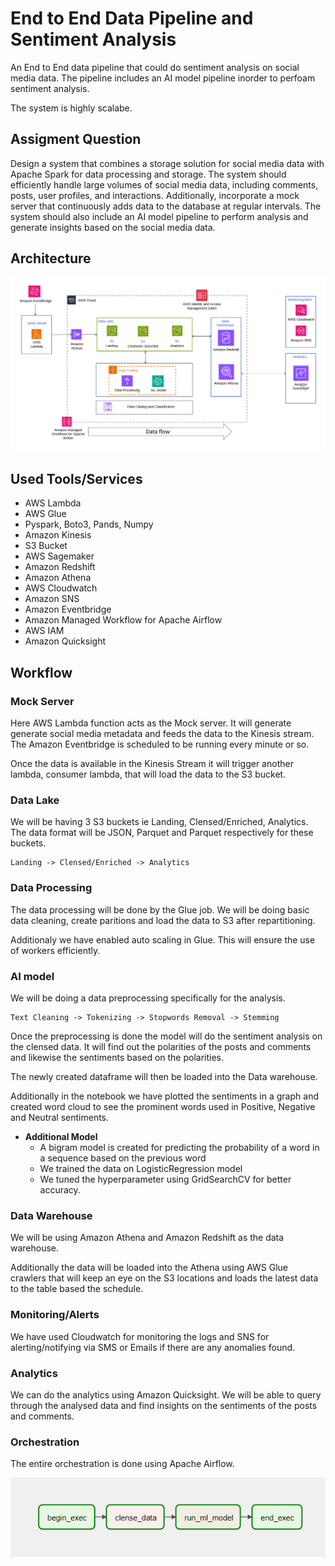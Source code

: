 # End to End Data Pipeline and Sentiment Analysis

An End to End data pipeline that could do sentiment analysis on social media data. The pipeline includes an AI model pipeline inorder to perfoam sentiment analysis. 

The system is highly scalabe. 

## Assigment Question

Design a system that combines a storage solution for social media data with Apache Spark
for data processing and storage. The system should efficiently handle large volumes of social
media data, including comments, posts, user profiles, and interactions. Additionally,
incorporate a mock server that continuously adds data to the database at regular intervals.
The system should also include an AI model pipeline to perform analysis and generate
insights based on the social media data.

## Architecture
![Architecture](assets\architecture.png)

## Used Tools/Services

- AWS Lambda
- AWS Glue
- Pyspark, Boto3, Pands, Numpy
- Amazon Kinesis
- S3 Bucket
- AWS Sagemaker
- Amazon Redshift
- Amazon Athena
- AWS Cloudwatch
- Amazon SNS
- Amazon Eventbridge
- Amazon Managed Workflow for Apache Airflow
- AWS IAM
- Amazon Quicksight

## Workflow

### **Mock Server**
Here AWS Lambda function acts as the Mock server. It will generate generate social media metadata and feeds the data to the Kinesis stream. The Amazon Eventbridge is scheduled to be running every minute or so.

Once the data is available in the Kinesis Stream it will trigger another lambda, consumer lambda, that will load the data to the S3 bucket.

### **Data Lake**
We will be having 3 S3 buckets ie Landing, Clensed/Enriched, Analytics. The data format will be JSON, Parquet and Parquet respectively for these buckets. 

    Landing -> Clensed/Enriched -> Analytics



### **Data Processing**
The data processing will be done by the Glue job. We will be doing basic data cleaning, create paritions and load the data to S3 after repartitioning. 

Additionaly we have enabled auto scaling in Glue. This will ensure the use of workers efficiently.

### **AI model**
We will be doing a data preprocessing specifically for the analysis.

    Text Cleaning -> Tokenizing -> Stopwords Removal -> Stemming  

Once the preprocessing is done the model will do the sentiment analysis on the clensed data. It will find out the polarities of the posts and comments and likewise the sentiments based on the polarities. 

The newly created dataframe will then be loaded into the Data warehouse. 

Additionally in the notebook we have plotted the sentiments in a graph and created word cloud to see the prominent words used in Positive, Negative and Neutral sentiments.

- **Additional Model**
    - A bigram model is created for predicting the probability of a word in a sequence based on the previous word
    - We trained the data on LogisticRegression model
    - We tuned the hyperparameter using GridSearchCV for better accuracy. 

### **Data Warehouse**
We will be using Amazon Athena and Amazon Redshift as the data warehouse. 

Additionally the data will be loaded into the Athena using AWS Glue crawlers that will keep an eye on the S3 locations and loads the latest data to the table based the schedule.  

### **Monitoring/Alerts**
We have used Cloudwatch for monitoring the logs and SNS for alerting/notifying via SMS or Emails if there are any anomalies found.

### **Analytics**
We can do the analytics using Amazon Quicksight. We will be able to query through the analysed data and find insights on the sentiments of the posts and comments. 

### **Orchestration**

The entire orchestration is done using Apache Airflow.

![Pipeline](assets\pipeline.png)